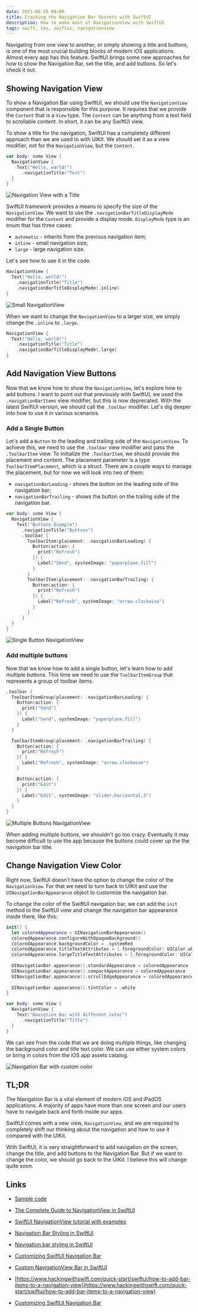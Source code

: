```yaml
---
date: 2021-05-25 00:00
title: Cracking the Navigation Bar Secrets with SwiftUI
description: How to make most of NavigationView with SwiftUI
tags: swift, ios, swiftui, navigationview
---
```


Navigating from one view to another, or simply showing a title and buttons, is one of the most crucial building blocks of modern iOS applications. Almost every app has this feature. SwiftUI brings some new approaches for how to show the Navigation Bar, set the title, and add buttons. So let's check it out.

## Showing Navigation View

To show a Navigation Bar using SwiftUI, we should use the `NavigationView` component that is responsible for this purpose. It requires that we provide the `Content` that is a `View` type. The `Content` can be anything from a text field to scrollable content. In short, it can be any SwiftUI view.

To show a title for the navigation, SwiftUI has a completely different approach than we are used to with UIKit. We should set it as a view modifier, not for the `NavigationView`, but the `Content`.


```swift
var body: some View {
  NavigationView {
    Text("Hello, world!")
      .navigationTitle("Test")
  }
}
```

![Navigation View with a Title](/assets/swiftui-navigationview/navigation-title.png)

SwiftUI framework provides a means to specify the size of the `NavigationView`. We want to use the `.navigationBarTitleDisplayMode` modifier for the `Content` and provide a display mode. `DisplayMode` type is an enum that has three cases:

* `automatic` - inherits from the previous navigation item;
* `inline` - small navigation size;
* `large` - large navigation size.

Let's see how to use it in the code.

```swift
NavigationView {
  Text("Hello, world!")
    .navigationTitle("Title")
    .navigationBarTitleDisplayMode(.inline)     
}
```

![Small NavigationView](/assets/swiftui-navigationview/navigationview-small.png)

When we want to change the `NavigationView` to a larger size, we simply change the `.inline` to `.large`.

```swift
NavigationView {
  Text("Hello, world!")
    .navigationTitle("Title")
    .navigationBarTitleDisplayMode(.large)
}
```

## Add Navigation View Buttons

Now that we know how to show the `NavigationView`, let's explore how to add buttons. I want to point out that previously with SwiftUI, we used the `.navigationBarItems` view modifier, but this is now deprecated. With the latest SwiftUI version, we should call the `.toolbar` modifier. Let's dig deeper into how to use it in various scenarios.

### Add a Single Button

Let's add a `Button` to the leading and trailing side of the `NavigationView`. To achieve this, we need to use the `.toolbar` view modifier and pass the `.ToolbarItem` view. To initialize the `.ToolbarItem`, we should provide the placement and content. The placement parameter is a type `ToolbarItemPlacement`, which is a struct. There are a couple ways to manage the placement, but for now we will look into two of them:

* `navigationBarLeading` - shows the button on the leading side of the navigation bar;
* `navigationBarTrailing` - shows the button on the trailing side of the navigation bar.

```swift
var body: some View {
  NavigationView {
    Text("Buttons Example")
      .navigationTitle("Buttons")
      .toolbar {
        ToolbarItem(placement: .navigationBarLeading) {
          Button(action: {
            print("Refresh")
          }) {
            Label("Send", systemImage: "paperplane.fill")
          }
        }
        ToolbarItem(placement: .navigationBarTrailing) {
          Button(action: {
            print("Refresh")
          }) {
            Label("Refresh", systemImage: "arrow.clockwise")
          }
        }
      }
  }
}
```

![Single Button NavigationView](/assets/swiftui-navigationview/navigationview-single-button.png)

### Add multiple buttons

Now that we know how to add a single button, let's learn how to add multiple buttons. This time we need to use the `ToolbarItemGroup` that represents a group of toolbar items.

```swift
.toolbar {
  ToolbarItemGroup(placement: .navigationBarLeading) {
    Button(action: {
      print("Send")
    }) {
      Label("Send", systemImage: "paperplane.fill")
    }
  }

  ToolbarItemGroup(placement: .navigationBarTrailing) {
    Button(action: {
      print("Refresh")
    }) {
      Label("Refresh", systemImage: "arrow.clockwise")
    }

    Button(action: {
      print("Edit")
    }) {
      Label("Edit", systemImage: "slider.horizontal.3")
    }
  }
}
```

![Multiple Buttons NavigationView](/assets/swiftui-navigationview/navigationview-multiple-buttons.png)

When adding multiple buttons, we shouldn't go too crazy. Eventually it may become difficult to use the app because the buttons could cover up the the navigation bar title.

## Change Navigation View Color

Right now, SwiftUI doesn’t have the option to change the color of the `NavigationView`. For that we need to turn back to UIKit and use the `UINavigationBarAppearance` object to customize the navigation bar.

To change the color of the SwiftUI navigation bar, we can add the `init` method to the SwiftUI view and change the navigation bar appearance inside there, like this:

```swift
init() {
  let coloredAppearance = UINavigationBarAppearance()
  coloredAppearance.configureWithOpaqueBackground()
  coloredAppearance.backgroundColor = .systemRed
  coloredAppearance.titleTextAttributes = [.foregroundColor: UIColor.white]
  coloredAppearance.largeTitleTextAttributes = [.foregroundColor: UIColor.white]
  
  UINavigationBar.appearance().standardAppearance = coloredAppearance
  UINavigationBar.appearance().compactAppearance = coloredAppearance
  UINavigationBar.appearance().scrollEdgeAppearance = coloredAppearance
  
  UINavigationBar.appearance().tintColor = .white
}

var body: some View {
  NavigationView {
    Text("Navigtion Bar with different color")
      .navigationTitle("Title")
  }
}
```

We can see from the code that we are doing multiple things, like changing the background color and title text color. We can use either system colors or bring in colors from the iOS app assets catalog.

![Navigation Bar with custom color](/assets/swiftui-navigationview/navigationview-custom-color.png)

## TL;DR

The Navigation Bar is a vital element of modern iOS and iPadOS applications. A majority of apps have more than one screen and our users have to navigate back and forth inside our apps.

SwiftUI comes with a new view, `NavigationView`, and we are required to completely shift our thinking about the navigation and how to use it compared with the UIKit.

With SwiftUI, it is very straightforward to add navigation on the screen, change the title, and add buttons to the Navigation Bar. But if we want to change the color, we should go back to the UIKit. I believe this will change quite soon.

## Links

* [Sample code](https://github.com/fassko/SwiftUINavigationView)

* [The Complete Guide to NavigationView in SwiftUI](https://www.hackingwithswift.com/articles/216/complete-guide-to-navigationview-in-swiftui)
* [SwiftUI NavigationView tutorial with examples](https://www.simpleswiftguide.com/swiftui-navigationview-tutorial-with-examples/)
* [Navigation Bar Styling in SwiftUI](https://youtu.be/kCJyhG8zjvY)
* [Navigation bar styling in SwiftUI](https://swiftuirecipes.com/blog/navigation-bar-styling-in-swiftui)
* [Customizing SwiftUI Navigation Bar](https://medium.com/@francisco.gindre/customizing-swiftui-navigation-bar-8369d42b8805)
* [Custom NavigationView Bar in SwiftUI](https://medium.com/swlh/custom-navigationview-bar-in-swiftui-4b782eb68e94)
* [https://www.hackingwithswift.com/quick-start/swiftui/how-to-add-bar-items-to-a-navigation-view](https://www.hackingwithswift.com/quick-start/swiftui/how-to-add-bar-items-to-a-navigation-view)
* [Customizing SwiftUI Navigation Bar](https://medium.com/@francisco.gindre/customizing-swiftui-navigation-bar-8369d42b8805)